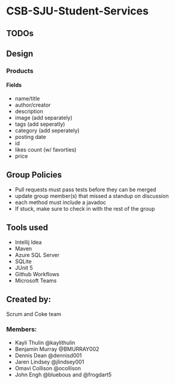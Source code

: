 # CSB-SJU-Student-Services
## TODOs


## Design
### Products
#### Fields
- name/title
- author/creator
- description
- image (add separately)
- tags (add seperatly)
- category (add seperately)
- posting date
- id
- likes count (w/ favorties)
- price

## Group Policies
- Pull requests must pass tests before they can be merged
- update group member(s) that missed a standup on discussion
- each method must include a javadoc
- If stuck, make sure to check in with the rest of the group
## Tools used
- Intellij Idea
- Maven
- Azure SQL Server
- SQLite
- JUnit 5
- Github Workflows
- Microsoft Teams
## Created by:
Scrum and Coke team
### Members:
- Kayli Thulin @kaylithulin
- Benjamin Murray @BMURRAY002
- Dennis Dean @dennisd001 
- Jaren Lindsey @jlindsey001
- Omavi Collison @ocollison
- John Engh @bluebous and @frogdart5
